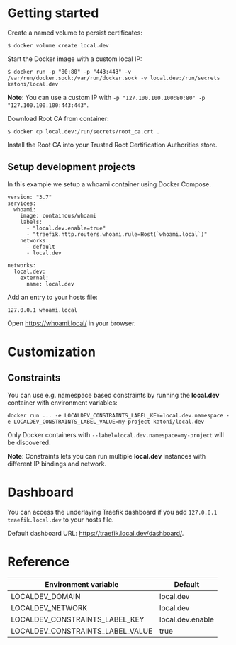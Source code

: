 # Getting started

Create a named volume to persist certificates:

```
$ docker volume create local.dev
```

Start the Docker image with a custom local IP:

```
$ docker run -p "80:80" -p "443:443" -v /var/run/docker.sock:/var/run/docker.sock -v local.dev:/run/secrets katoni/local.dev
```

**Note**: You can use a custom IP with `-p "127.100.100.100:80:80" -p "127.100.100.100:443:443"`.

Download Root CA from container:

```
$ docker cp local.dev:/run/secrets/root_ca.crt .
```

Install the Root CA into your Trusted Root Certification Authorities store.

## Setup development projects

In this example we setup a whoami container using Docker Compose.

```
version: "3.7"
services:
  whoami:
    image: containous/whoami
    labels:
      - "local.dev.enable=true"
      - "traefik.http.routers.whoami.rule=Host(`whoami.local`)"
    networks:
      - default
      - local.dev

networks:
  local.dev:
    external:
      name: local.dev
```

Add an entry to your hosts file:

```
127.0.0.1 whoami.local
```

Open https://whoami.local/ in your browser.

# Customization

## Constraints

You can use e.g. namespace based constraints by running the **local.dev** container with environment variables:
```
docker run ... -e LOCALDEV_CONSTRAINTS_LABEL_KEY=local.dev.namespace -e LOCALDEV_CONSTRAINTS_LABEL_VALUE=my-project katoni/local.dev
```

Only Docker containers with `--label=local.dev.namespace=my-project` will be discovered.

**Note**: Constraints lets you can run multiple **local.dev** instances with different IP bindings and network.

# Dashboard

You can access the underlaying Traefik dashboard if you add `127.0.0.1 traefik.local.dev` to your hosts file.

Default dashboard URL: https://traefik.local.dev/dashboard/.

# Reference

| Environment variable             | Default          |
|----------------------------------|------------------|
| LOCALDEV_DOMAIN                  | local.dev        |
| LOCALDEV_NETWORK                 | local.dev        |
| LOCALDEV_CONSTRAINTS_LABEL_KEY   | local.dev.enable |
| LOCALDEV_CONSTRAINTS_LABEL_VALUE | true             |

